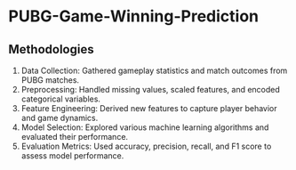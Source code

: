 # PUBG-Game-Winning-Prediction
## Methodologies
1. Data Collection: Gathered gameplay statistics and match outcomes from PUBG matches.
2. Preprocessing: Handled missing values, scaled features, and encoded categorical variables.
3. Feature Engineering: Derived new features to capture player behavior and game dynamics.
4. Model Selection: Explored various machine learning algorithms and evaluated their performance.
5. Evaluation Metrics: Used accuracy, precision, recall, and F1 score to assess model performance.
